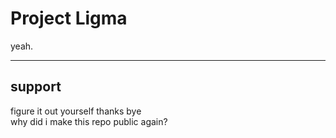 # Project Ligma
yeah.
___
## support
figure it out yourself thanks bye
<br />
why did i make this repo public again?
